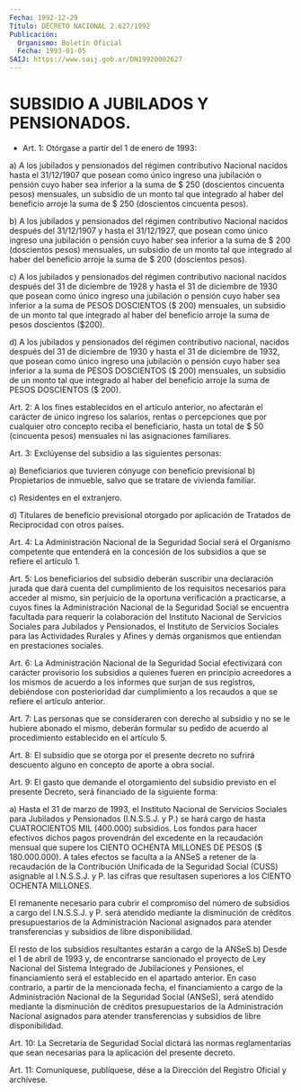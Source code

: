 ```yaml
---
Fecha: 1992-12-29
Título: DECRETO NACIONAL 2.627/1992
Publicación:
  Organismo: Boletín Oficial
  Fecha: 1993-01-05
SAIJ: https://www.saij.gob.ar/DN19920002627
---
```

# SUBSIDIO A JUBILADOS Y PENSIONADOS.

<a id="1"></a>
* Art.  1:  Otórgase  a  partir  del  1  de  enero  de 1993:

a)   A  los  jubilados  y  pensionados  del  régimen  contributivo Nacional nacidos hasta el 31/12/1907 que posean como único ingreso una jubilación  o pensión  cuyo  haber sea inferior a la suma de $ 250  (doscientos  cincuenta pesos) mensuales,  un  subsidio  de  un monto tal que integrado  al haber del beneficio arroje la suma de $ 250 (doscientos cincuenta pesos).

b)  A  los  jubilados  y  pensionados   del  régimen  contributivo Nacional nacidos después del 31/12/1907 y  hasta el 31/12/1927, que posean como único ingreso una jubilación o pensión  cuyo  haber sea inferior  a  la  suma  de  $ 200  (doscientos pesos) mensuales, un subsidio  de  un monto tal que integrado al  haber  del  beneficio arroje la suma de $ 200 (doscientos pesos).

c) A los jubilados y pensionados del régimen contributivo nacional nacidos después del 31 de diciembre de 1928 y hasta el 31 de diciembre de 1930 que posean como único ingreso una jubilación o pensión cuyo haber sea inferior a la suma de PESOS DOSCIENTOS ($ 200) mensuales, un subsidio de un monto tal que integrado al haber del beneficio arroje la suma de pesos doscientos ($200).

d)  A  los  jubilados  y  pensionados   del  régimen  contributivo nacional, nacidos después  del 31 de diciembre  de  1930 y hasta el 31  de  diciembre  de 1932,  que  posean  como único  ingreso  una jubilación o pensión cuyo haber sea inferior  a  la  suma de PESOS DOSCIENTOS ($ 200) mensuales, un subsidio de un monto  tal  que integrado al haber del beneficio arroje la suma de PESOS DOSCIENTOS ($ 200).

<a id="2"></a>
Art.  2:  A los fines establecidos en el artículo anterior, no afectarán el carácter  de  único  ingreso  los  salarios,  rentas o percepciones que por cualquier otro concepto reciba el beneficiario,  hasta  un  total de $ 50 (cincuenta pesos) mensuales ni las asignaciones familiares.

<a id="3"></a>
Art. 3: Exclúyense del subsidio a las siguientes personas:

a) Beneficiarios  que  tuvieren  cónyuge con beneficio previsional b) Propietarios de inmueble, salvo  que  se  tratare  de  vivienda familiar.

c) Residentes en el extranjero.

d) Titulares  de  beneficio previsional otorgado por aplicación de Tratados de Reciprocidad con otros países.

<a id="4"></a>
Art. 4: La Administración Nacional de la Seguridad Social será el Organismo  competente  que  entenderá  en  la  concesión  de los subsidios a que se refiere el artículo 1.

<a id="5"></a>
Art.  5:  Los beneficiarios del subsidio deberán suscribir una declaración  jurada   que  dará  cuenta  del  cumplimiento  de  los requisitos necesarios para  acceder  al mismo, sin perjuicio de la oportuna verificación a practicarse, a cuyos fines la Administración  Nacional  de  la  Seguridad Social  se  encuentra facultada para requerir la colaboración del Instituto Nacional  de Servicios  Sociales  para  Jubilados y Pensionados, el Instituto de Servicios Sociales para las  Actividades  Rurales  y Afines y demás organismos que entiendan en prestaciones sociales.

<a id="6"></a>
Art.  6:  La  Administración  Nacional  de la Seguridad Social efectivizará  con  carácter  provisorio  los  subsidios  a  quienes fueren  en principio  acreedores  a los mismos de  acuerdo  a  los informes que surjan de sus registros,  debiéndose con posterioridad dar  cumplimiento  a  los recaudos a que se  refiere  el  artículo anterior.

<a id="7"></a>
Art.  7:  Las  personas  que  se  consideraren  con derecho al subsidio y no se le hubiere abonado el mismo, deberán  formular  su pedido  de  acuerdo al procedimiento establecido en el artículo 5.

<a id="8"></a>
Art.  8:  El subsidio que se otorga por el presente decreto no sufrirá descuento  alguno  en  concepto  de  aporte  a obra social.

<a id="9"></a>
Art.  9:  El  gasto  que  demande el otorgamiento del subsidio previsto en el presente Decreto,  será  financiado  de la siguiente forma:

a)  Hasta  el  31  de  marzo  de  1993,  el Instituto Nacional  de Servicios Sociales para Jubilados y Pensionados  (I.N.S.S.J.  y P.) se  hará  cargo de hasta CUATROCIENTOS MIL (400.000) subsidios. Los fondos para  hacer  efectivos dichos pagos provendrán del excedente en la recaudación mensual  que  supere los CIENTO OCHENTA MILLONES DE PESOS ($ 180.000.000). A tales efectos  se faculta a la ANSeS a retener  de  la  recaudación  de  la Contribución Unificada  de  la Seguridad Social (CUSS) asignable al  I.N.S.S.J.  y  P.  las cifras que  resultasen  superiores  a  los  CIENTO  OCHENTA  MILLONES.

El  remanente  necesario  para cubrir el compromiso del número  de subsidios a cargo del I.N.S.S.J.  y  P.  será  atendido mediante la disminución   de créditos  presupuestarios  de  la  Administración Nacional asignados  para atender  transferencias  y  subsidios  de libre disponibilidad.

El  resto  de  los  subsidios  resultantes  estarán  a cargo de la ANSeS.b) Desde el 1 de abril de 1993 y, de encontrarse  sancionado el proyecto  de  Ley Nacional del Sistema Integrado de Jubilaciones y Pensiones, el financiamiento será  el establecido en el apartado anterior. En caso contrario, a partir de la mencionada  fecha, el financiamiento   a  cargo  de  la  Administración Nacional  de  la Seguridad Social  (ANSeS), será atendido mediante la disminución de créditos presupuestarios  de  la  Administración Nacional asignados para atender transferencias y subsidios  de  libre  disponibilidad.

<a id="10"></a>
Art.  10: La Secretaría de Seguridad Social dictará las normas reglamentarias  que sean necesarias para la aplicación del presente decreto.

<a id="11"></a>
Art.  11:  Comuníquese,  publíquese,  dése  a la Dirección del Registro Oficial y archívese.